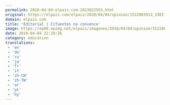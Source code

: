```yaml
---
permalink: 2018-04-04-elpais.com-2023822593.html
original: https://elpais.com/elpais/2018/04/04/opinion/1522865913_330179.html#?ref=rss&format=simple&link=link
domain: elpais.com
title: 'Editorial | Cifuentes no convence'
image: https://ep00.epimg.net/elpais/imagenes/2018/04/04/opinion/1522865913_330179_1522866057_rrss_normal.jpg
date: 2018-04-04 22:20:26
category: education
translations: 
 - 'en'
 - 'de'
 - 'ru'
 - 'ja'
 - 'fr'
 - 'it'
 - 'zh-CN'
 - 'zh-TW'
 - 'ar'
 - 'pt'
 - 'hy'
---
```


